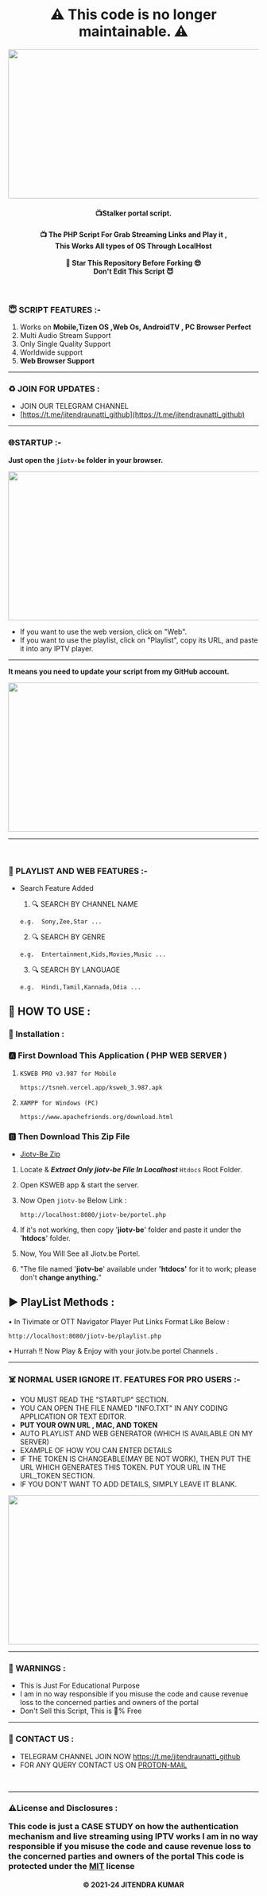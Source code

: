 <center>  <h1>⚠️ This code is no longer  maintainable. ⚠️</h1></center>



<p  align='center'><img  src="https://i.ibb.co/V9hxFwP/jiotv-be.png"  width="700" height="300">  </p>

<h4 align='center'>📺Stalker portal script.</h4>
<h4 align='center'>📺 The PHP Script For Grab Streaming Links and Play it ,</br> This Works All types of OS
Through LocalHost </br></br>🌟 Star This Repository Before Forking 😎</br>Don't Edit This Script
😈</h4>

</br>
<h3>😇 SCRIPT FEATURES :-</h3>

 1. Works on **Mobile,Tizen OS ,Web Os, AndroidTV , PC Browser Perfect**
2. Multi Audio Stream Support
3. Only Single Quality Support
4. Worldwide support
5. **Web Browser Support**
<hr>

<h3>♻️ JOIN FOR UPDATES :</h3>

- JOIN OUR TELEGRAM CHANNEL
- [https://t.me/jitendraunatti_github](https://t.me/jitendraunatti_github)
<hr>

<h3>🌐STARTUP :-</h3>

**Just open the `jiotv-be` folder in your browser.**
<p  align='center'><img  src="https://i.ibb.co/DQq23By/image.png"  width="700" height="300">  </p>

- If you want to use the web version, click on "Web".
- If you want to use the playlist, click on "Playlist", copy its URL, and paste it into any IPTV player.

 <hr>


**It means you need to update your script from my GitHub account.**
<p  align='center'><img  src="https://i.ibb.co/9WBrZfC/image.png"  width="700" height="300">  </p>
<hr>
<br>
<h3>💖 PLAYLIST AND WEB  FEATURES :- </h3>

- Search Feature Added</br>

  1. 🔍 SEARCH BY CHANNEL NAME

  ```
  e.g.  Sony,Zee,Star ...
  ```

  2. 🔍 SEARCH BY GENRE

  ```
  e.g.  Entertainment,Kids,Movies,Music ...
  ```

  3. 🔍 SEARCH BY LANGUAGE

  ```
  e.g.  Hindi,Tamil,Kannada,Odia ...
  ```



<h2>🍁 HOW TO USE : </h2>

### 🔐 Installation :

### 🅰️ First Download This Application ( PHP WEB SERVER )

1. `KSWEB PRO v3.987 for Mobile`

   ```
   https://tsneh.vercel.app/ksweb_3.987.apk
   ```

2. `XAMPP for Windows (PC)`

   ```
   https://www.apachefriends.org/download.html
   ```

### 🅱️ Then Download This Zip File

- [Jiotv-Be Zip](https://github.com/Jitendraunatti/jiotv-be/raw/main/jiotv-be.zip) </br>

1. Locate & ***Extract Only jiotv-be File  In Localhost*** `Htdocs` Root Folder. </br>
2. Open KSWEB app & start the server. </br>
3. Now Open `jiotv-be` Below Link :

   ```
   http://localhost:8080/jiotv-be/portel.php
   ```
4. If it's not working, then copy '**jiotv-be**' folder and paste it under the '**htdocs**' folder.
5. Now, You Will See all Jiotv.be  Portel. </br>
6. "The file named '**jiotv-be**'  available under **'htdocs'** for it to work; please don't **change anything.**"

## ▶️ PlayList Methods :

• In Tivimate or OTT Navigator Player Put Links Format Like Below :

```
http://localhost:8080/jiotv-be/playlist.php
```

• Hurrah !! Now Play & Enjoy with your jiotv.be  portel Channels .

<!--

* Licensed under MIT (https://github.com/Jitendraunatti/jiotv-be/blob/main/LICENSE)
* Created By : jitendra kumar
-->
<hr>

<h3>☠️ NORMAL USER IGNORE IT. FEATURES FOR PRO USERS :-</h3>

- YOU MUST READ THE "STARTUP" SECTION.
- YOU CAN OPEN THE FILE NAMED "INFO.TXT" IN ANY CODING APPLICATION OR TEXT EDITOR.
- **PUT YOUR OWN URL , MAC, AND TOKEN**
-  AUTO PLAYLIST AND WEB GENERATOR (WHICH IS AVAILABLE ON MY SERVER)
-  EXAMPLE OF HOW YOU CAN ENTER DETAILS
- IF THE TOKEN IS CHANGEABLE(MAY BE NOT WORK), THEN PUT THE URL WHICH GENERATES THIS     TOKEN. PUT YOUR URL IN THE URL_TOKEN SECTION.
- IF YOU DON'T WANT TO ADD DETAILS, SIMPLY LEAVE IT BLANK.



<p  align='center'><img  src="https://i.ibb.co/S0vBn16/image.png"  width="700" height="300">  </p>
<hr>

<h3>🚸 WARNINGS :</h3>

- This is Just For Educational Purpose
- I am in no way responsible if you misuse the code and cause revenue loss to the concerned parties and owners of the portal
- Don't Sell this Script, This is 💯% Free
<hr>

<h3>🤗 CONTACT US : </h3>

- TELEGRAM CHANNEL  JOIN NOW https://t.me/jitendraunatti_github
- FOR ANY QUERY CONTACT US ON [PROTON-MAIL](mailto:jitendraunatti@pm.me)

</br>
<hr>

<h3> ⚠️License and Disclosures : </hr>

This code is just a CASE STUDY on how the authentication mechanism and live streaming using IPTV works I am in no way responsible if you misuse the code and cause revenue loss to the concerned parties and owners of the portal
This code is protected under the [MIT](https://github.com/Jitendraunatti/jiotv-be/blob/main/LICENSE) license


<h4 align='center'>© 2021-24 JITENDRA KUMAR</h4>

<!-- DO NOT REMOVE THIS CREDIT -->
<!-- © 2021-24 jitendra kumar -->
